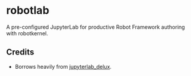 # robotlab

A pre-configured JupyterLab for productive Robot Framework authoring with
robotkernel.

## Credits
- Borrows heavily from [jupyterlab_delux][].

[jupyterlab_delux]: https://github.com/jonmmease/jupyterlab_delux
[robotkernel]: https://github.com/datakurre/robotkernel
